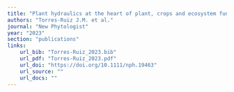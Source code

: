 ```yaml
---
title: "Plant hydraulics at the heart of plant, crops and ecosystem functions in the face of climate change"
authors: "Torres-Ruiz J.M. et al."
journal: "New Phytologist"
year: "2023"
section: "publications"
links:
    url_bib: "Torres-Ruiz_2023.bib"
    url_pdf: "Torres-Ruiz_2023.pdf"
    url_doi: "https://doi.org/10.1111/nph.19463"
    url_source: ""
    url_docs: ""
---
```

